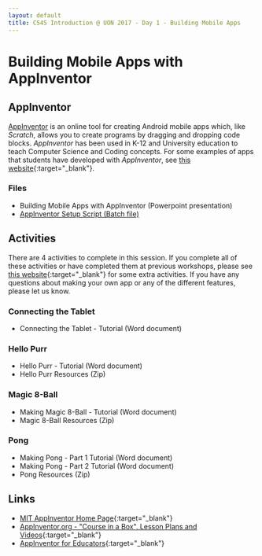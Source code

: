 ```yaml
---
layout: default
title: CS4S Introduction @ UON 2017 - Day 1 - Building Mobile Apps
---
```


# Building Mobile Apps with AppInventor

## AppInventor

[AppInventor](http://appinventor.mit.edu/http://appinventor.mit.edu/) is an online tool for creating Android mobile apps which, like *Scratch*, allows you to create programs by dragging and dropping code blocks.
*AppInventor* has been used in K-12 and University education to teach Computer Science and Coding concepts. 
For some examples of apps that students have developed with *AppInventor*, see [this website](http://appinventor.mit.edu/explore/stories.html){:target="_blank"}.

<!-- 
[Building Mobile Apps with AppInventor (Powerpoint presentation)](appinventor_presentation.pptx) 
-->

### Files

- Building Mobile Apps with AppInventor (Powerpoint presentation)
- [AppInventor Setup Script (Batch file)](appinventor_setup.bat)

## Activities

There are 4 activities to complete in this session.
If you complete all of these activities or have completed them at previous workshops, please see [this website](http://appinventor.mit.edu/explore/resources.html){:target="_blank"} for some extra activities.
If you have any questions about making your own app or any of the different features, please let us know.

### Connecting the Tablet
<!-- 
- [Connecting the Tablet - Tutorial (Word document)](connecting_activity.docx) 
-->
- Connecting the Tablet - Tutorial (Word document)

### Hello Purr
<!-- 
- [Hello Purr - Tutorial (Word document)](HelloPurr_activity.docx) 
- [Hello Purr Resources (Zip)](HelloPurr_resources.zip) 
-->
- Hello Purr - Tutorial (Word document)
- Hello Purr Resources (Zip)

### Magic 8-Ball
<!-- 
- [Making Magic 8-Ball - Tutorial (Word document)](8Ball_activity.docx) 
- [Magic 8-Ball Resources (Zip)](8Ball_resources.zip) 
-->

- Making Magic 8-Ball - Tutorial (Word document)
- Magic 8-Ball Resources (Zip)

### Pong
<!--
- [Making Pong - Part 1 Tutorial (Word document)](Pong_activity_part1.docx)
- [Making Pong - Part 2 Tutorial (Word document)](Pong_activity_part2.docx)
- [Pong Resources (Zip)](Pong_resources.zip)
-->
- Making Pong - Part 1 Tutorial (Word document)
- Making Pong - Part 2 Tutorial (Word document)
- Pong Resources (Zip)

## Links

- [MIT AppInventor Home Page](http://appinventor.mit.edu/){:target="_blank"}
- [AppInventor.org - "Course in a Box", Lesson Plans and Videos](http://www.appinventor.org/){:target="_blank"}
- [AppInventor for Educators](http://teach.appinventor.mit.edu/){:target="_blank"}